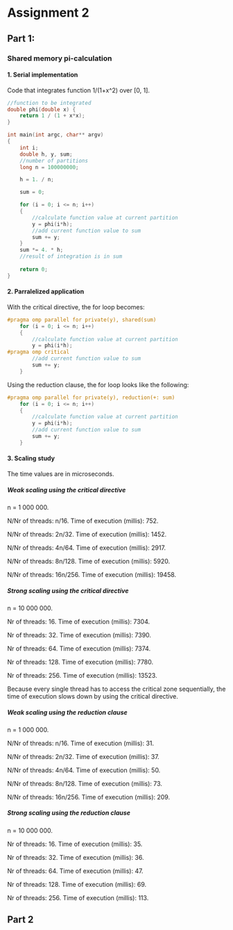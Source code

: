 # Assignment 2
## Part 1:
### Shared memory pi-calculation
#### 1. Serial implementation
Code that integrates function 1/(1+x^2) over [0, 1].
```C++
//function to be integrated
double phi(double x) {
    return 1 / (1 + x*x);
}

int main(int argc, char** argv)
{
    int i;
    double h, y, sum;
    //number of partitions
    long n = 100000000;

    h = 1. / n;

    sum = 0;

    for (i = 0; i <= n; i++)
    {
        //calculate function value at current partition
        y = phi(i*h);
        //add current function value to sum
        sum += y;
    }
    sum *= 4. * h;
	//result of integration is in sum
	
    return 0;
}
```

#### 2. Parralelized application
With the critical directive, the for loop becomes:
```C++
#pragma omp parallel for private(y), shared(sum) 
    for (i = 0; i <= n; i++)
    {
        //calculate function value at current partition
        y = phi(i*h);
#pragma omp critical 
        //add current function value to sum
        sum += y;
    }
```
Using the reduction clause, the for loop looks like the following:
```C++
#pragma omp parallel for private(y), reduction(+: sum)
    for (i = 0; i <= n; i++)
    {
        //calculate function value at current partition
        y = phi(i*h);
        //add current function value to sum
        sum += y;
    }
```

#### 3. Scaling study
The time values are in microseconds.

##### Weak scaling using the critical directive
n = 1 000 000.

N/Nr of threads: n/16.
Time of execution (millis): 752.

N/Nr of threads: 2n/32.
Time of execution (millis): 1452.

N/Nr of threads: 4n/64.
Time of execution (millis): 2917.

N/Nr of threads: 8n/128.
Time of execution (millis): 5920.

N/Nr of threads: 16n/256.
Time of execution (millis): 19458.

##### Strong scaling using the critical directive
n = 10 000 000.

Nr of threads: 16.
Time of execution (millis): 7304.

Nr of threads: 32.
Time of execution (millis): 7390.

Nr of threads: 64.
Time of execution (millis): 7374.

Nr of threads: 128.
Time of execution (millis): 7780.

Nr of threads: 256.
Time of execution (millis): 13523.

Because every single thread has to access the critical zone sequentially, the time of execution slows down by using the critical directive.


##### Weak scaling using the reduction clause
n = 1 000 000.

N/Nr of threads: n/16.
Time of execution (millis): 31.

N/Nr of threads: 2n/32.
Time of execution (millis): 37.

N/Nr of threads: 4n/64.
Time of execution (millis): 50.

N/Nr of threads: 8n/128.
Time of execution (millis): 73.

N/Nr of threads: 16n/256.
Time of execution (millis): 209.

##### Strong scaling using the reduction clause
n = 10 000 000.

Nr of threads: 16.
Time of execution (millis): 35.

Nr of threads: 32.
Time of execution (millis): 36.

Nr of threads: 64.
Time of execution (millis): 47.

Nr of threads: 128.
Time of execution (millis): 69.

Nr of threads: 256.
Time of execution (millis): 113.

## Part 2